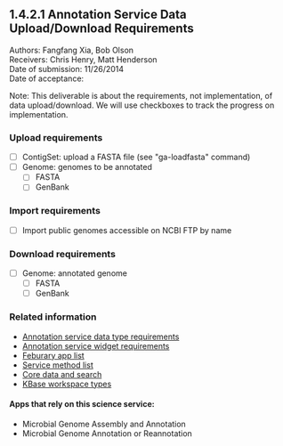 1.4.2.1 Annotation Service Data Upload/Download Requirements
------------------------------------------------------------------------------

Authors: Fangfang Xia, Bob Olson  
Receivers: Chris Henry, Matt Henderson  
Date of submission: 11/26/2014  
Date of acceptance:   

Note: This deliverable is about the requirements, not implementation,
of data upload/download. We will use checkboxes to track the progress
on implementation.

### Upload requirements

- [ ] ContigSet: upload a FASTA file (see "ga-loadfasta" command)
- [ ] Genome: genomes to be annotated
  - [ ] FASTA
  - [ ] GenBank

### Import requirements

- [ ] Import public genomes accessible on NCBI FTP by name

### Download requirements

- [ ] Genome: annotated genome
  - [ ] FASTA
  - [ ] GenBank

### Related information

- [Annotation service data type requirements](https://github.com/levinas/WBS-Science-Service-Deliverables/blob/master/1.4.2.1-Annotation-Service-Data-Type-Requirements.md)
- [Annotation service widget requirements](https://github.com/levinas/WBS-Science-Service-Deliverables/blob/master/1.4.2.1-Annotation-Service-Widget-Requirements.md)
- [Feburary app list](https://docs.google.com/spreadsheets/d/1jIyMrAnG1GJP6i0qgFmah9cM51BpcpvC-SAmPaJArM4/edit#gid=0)
- [Service method list](https://docs.google.com/spreadsheets/d/1XeYR-ZFsldHVB7I8yPkP-aGPlzXqY7cU1gTArRXZs78/edit?usp=sharing)
- [Core data and search](https://docs.google.com/spreadsheets/d/1auAfLVc1ogs6SBOIAqCp6GG8gUr19b-gW2VqSBAA7jo/edit#gid=940808100)
- [KBase workspace types](http://narrative.kbase.us/functional-site/#/spec/storage/0)

#### Apps that rely on this science service:

- Microbial Genome Assembly and Annotation
- Microbial Genome Annotation or Reannotation

